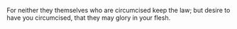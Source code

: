 For neither they themselves who are circumcised keep the law; but desire to have you circumcised, that they may glory in your flesh.
